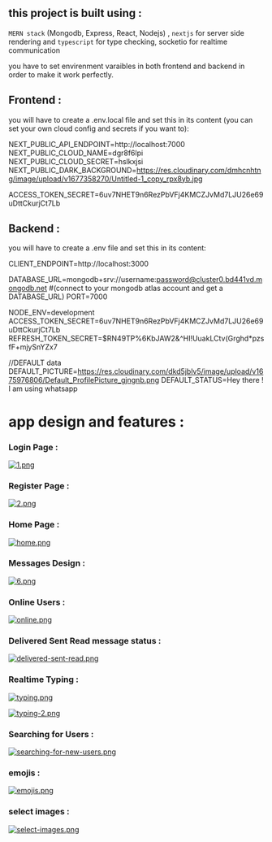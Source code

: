 ## this project is built using :  

`MERN stack` (Mongodb, Express, React, Nodejs) , `nextjs` for server side rendering and `typescript` for type checking, socketio for realtime communication

you have to set envirenment varaibles in both frontend and backend in order to make it work perfectly.

## Frontend : 

you will have to create a .env.local file
and set this in its content (you can set your own cloud config and secrets if you want to):

NEXT_PUBLIC_API_ENDPOINT=http://localhost:7000
NEXT_PUBLIC_CLOUD_NAME=dgr8f6lpi
NEXT_PUBLIC_CLOUD_SECRET=hslkxjsi
NEXT_PUBLIC_DARK_BACKGROUND=https://res.cloudinary.com/dmhcnhtng/image/upload/v1677358270/Untitled-1_copy_rpx8yb.jpg

ACCESS_TOKEN_SECRET=6uv7NHET9n6RezPbVFj4KMCZJvMd7LJU26e69uDttCkurjCt7Lb

## Backend : 

you will have to create a .env file
and set this in its content:

CLIENT_ENDPOINT=http://localhost:3000

DATABASE_URL=mongodb+srv://username:password@cluster0.bd441vd.mongodb.net #(connect to your mongodb atlas account and get a DATABASE_URL)
PORT=7000

NODE_ENV=development
ACCESS_TOKEN_SECRET=6uv7NHET9n6RezPbVFj4KMCZJvMd7LJU26e69uDttCkurjCt7Lb
REFRESH_TOKEN_SECRET=$RN49TP%6KbJAW2&^HI!UuakLCtv(Grghd*pzsfF+mjySnYZx7

//DEFAULT data
DEFAULT_PICTURE=https://res.cloudinary.com/dkd5jblv5/image/upload/v1675976806/Default_ProfilePicture_gjngnb.png
DEFAULT_STATUS=Hey there ! I am using whatsapp

# app design and features : 

### Login Page : 

[![1.png](https://i.postimg.cc/q7cZpvYp/1.png)](https://postimg.cc/gwJKDmm7)

### Register Page : 

[![2.png](https://i.postimg.cc/0jjtGdNN/2.png)](https://postimg.cc/9w3tC9Z3)

### Home Page : 

[![home.png](https://i.postimg.cc/qqWG8PYm/home.png)](https://postimg.cc/QKk5Dyj5)

### Messages Design : 

[![6.png](https://i.postimg.cc/cCtR4DHf/6.png)](https://postimg.cc/64w2MfCQ)

### Online Users : 

[![online.png](https://i.postimg.cc/PxyXvhLj/online.png)](https://postimg.cc/Fdf5wMgW)

### Delivered Sent Read message status : 

[![delivered-sent-read.png](https://i.postimg.cc/d0WNhxqf/delivered-sent-read.png)](https://postimg.cc/bGt9MLS0)

### Realtime Typing : 

[![typing.png](https://i.postimg.cc/XYjg9kD6/typing.png)](https://postimg.cc/nCW7JBJ3)

[![typing-2.png](https://i.postimg.cc/0yV0nKLM/typing-2.png)](https://postimg.cc/WdJZbzpT)

### Searching for Users : 

[![searching-for-new-users.png](https://i.postimg.cc/fyYvf2ND/searching-for-new-users.png)](https://postimg.cc/rRFW89sP)

### emojis : 

[![emojis.png](https://i.postimg.cc/mgp7CfH7/emojis.png)](https://postimg.cc/k28VPHw5)

### select images : 

[![select-images.png](https://i.postimg.cc/vmp92rXB/select-images.png)](https://postimg.cc/wtQ77sC8)
